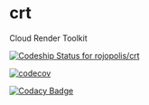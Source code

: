 # crt
Cloud Render Toolkit

[ ![Codeship Status for rojopolis/crt](https://app.codeship.com/projects/4494a230-62c2-0136-29ae-6e1d62f3513e/status?branch=master)](https://app.codeship.com/projects/296887)


[![codecov](https://codecov.io/gh/rojopolis/crt/branch/master/graph/badge.svg)](https://codecov.io/gh/rojopolis/crt/branch/master/graph/badge.svg)

[![Codacy Badge](https://api.codacy.com/project/badge/Grade/fbfe754c63714246aabfe6d06cf7d841)](https://www.codacy.com/app/rojopolis/crt?utm_source=github.com&amp;utm_medium=referral&amp;utm_content=rojopolis/crt&amp;utm_campaign=Badge_Grade)